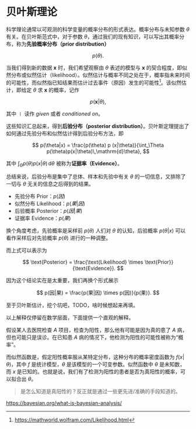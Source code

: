 # 贝叶斯理论

科学理论通常以可观测的科学变量的概率分布的形式表达。概率分布与未知参数 $\theta$ 有关。在贝叶斯范式中，对于参数 $\theta$，通过我们的现有知识，可以写出其概率分布，称为**先验概率分布（prior distribution）**

$$
p(\theta).
$$

当我们得到新的数据 $\mathbf{x}$ 时，我们希望观察由 $\theta$ 表述的模型与 $\mathbf{x}$ 的契合程度，即似然分布或似然估计（likelihood）。似然估计与概率不同之处在于，概率指未来时间的可能性，而似然指已知结果而估计过去事件（原因）发生的可能性[^mathworld]。该似然估计，即给定 $\theta$ 求 $\mathbf{x}$ 的概率，记作

$$
p(\mathbf{x} | \theta),
$$

其中 $\mid$ 读作 _given_ 或者 _conditioned on_。

这些知识汇总起来，得到**后验分布（posterior distribution）**。贝叶斯定理提出了如何通过先验分布和似然估计得到后验分布方法，即

$$
p(\theta|x) = \frac{p(\theta) p (x|\theta)}{\int_\Theta p(\theta)p(x|\theta)\,\mathrm{d}\theta},
$$

其中 $\int_\Theta p(\theta)p(x|\theta)\,\mathrm{d}\theta$ 被称为**证据率（Evidence）**。

总结来说，后验分布是集中了总体、样本和先验中有关 $\theta$ 的一切信息，又排除了一切与 $\theta$ 无关的信息之后得到的结果。

- 先验分布 Prior：$p(因)$
- 似然分布 Likelihood：$p(果|因)$
- 后验概率 Posterior：$p(因|果)$
- 证据率 Evidence：$p(果)$

换个角度考虑，先验概率是采样前 $p(\theta)$ 人们对 $\theta$ 的认知，后验概率 $p(\theta|x)$ 可以看作采样后对先验概率 $p(\theta)$ 进行的一种调整。

而上式可以表示为

$$
\text{Posterior} = \frac{\text{Likelihood} \times \text{Prior}}{\text{Evidence}}.
$$

因为这个结论实在是太重要，我们再换个形式展示

$$
p(因|果) = \frac{p(果|因) \times p(因)}{p(果)}.
$$

至于贝叶斯估计，挖个坑吧，TODO，啥时候想起来再填。

以上解释仅停留在数学层面，下面提供一个直观的解释。

假设某人去医院检查 $A$ 项目，检查为阳性，那么他有可能是因为真的患了 $A$ 病，但也可能只是误诊。在已知患 $A$ 病的情况下，他检测为阳性的可能性被称为“概率”。

而似然函数是，假定阳性概率服从某特定分布，这种分布的概率密度函数为 $f(x|\theta)$，其中 $f$ 是统计模型，$\theta$ 是该模型的一个可变参数。似然函数中 $\theta$ 是未知数，而 $x$ 是已知的。也就是说，我们有了检测为阳性的患者是否为真阳性的概率，可以拟合出 $\theta$。

> 是怎么知道是真阳性的？反正就是通过一些更先进/准确的手段知道的。

<https://bayesian.org/what-is-bayesian-analysis/>
[^mathworld]: <https://mathworld.wolfram.com/Likelihood.html>
